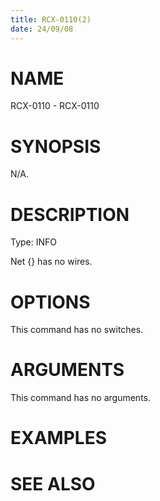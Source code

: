 ```yaml
---
title: RCX-0110(2)
date: 24/09/08
---
```


# NAME

RCX-0110 - RCX-0110

# SYNOPSIS

N/A.

# DESCRIPTION

Type: INFO

Net {} has no wires.

# OPTIONS

This command has no switches.

# ARGUMENTS

This command has no arguments.

# EXAMPLES

# SEE ALSO
